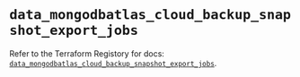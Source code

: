 # `data_mongodbatlas_cloud_backup_snapshot_export_jobs`

Refer to the Terraform Registory for docs: [`data_mongodbatlas_cloud_backup_snapshot_export_jobs`](https://registry.terraform.io/providers/mongodb/mongodbatlas/1.10.2/docs/data-sources/cloud_backup_snapshot_export_jobs).
